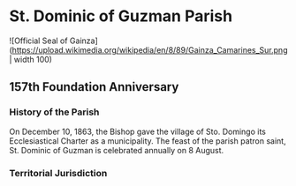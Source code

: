 # St. Dominic of Guzman Parish

![Official Seal of Gainza](https://upload.wikimedia.org/wikipedia/en/8/89/Gainza_Camarines_Sur.png | width 100)

## 157th Foundation Anniversary

### History of the Parish

On December 10, 1863, the Bishop gave the village of Sto. Domingo its Ecclesiastical Charter as a municipality. The feast of the parish patron saint, St. Dominic of Guzman is celebrated annually on 8 August.

### Territorial Jurisdiction 





